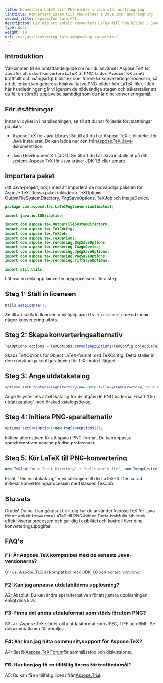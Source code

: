 ```yaml
---
title: Konvertera LaTeX till PNG-bilder i Java utan ansträngning
linktitle: Konvertera LaTeX till PNG-bilder i Java utan ansträngning
second_title: Aspose.TeX Java API
description: Lär dig att enkelt konvertera LaTeX till PNG-bilder i Java med Aspose.TeX. Följ vår steg-för-steg-guide för sömlös integration.
type: docs
weight: 10
url: /sv/java/converting-lato-images/png-conversion/
---
```

## Introduktion

Välkommen till en omfattande guide om hur du använder Aspose.TeX för Java för att enkelt konvertera LaTeX till PNG-bilder. Aspose.TeX är ett kraftfullt och mångsidigt bibliotek som förenklar konverteringsprocessen, så att du enkelt kan generera högkvalitativa PNG-bilder från LaTeX-filer. I den här handledningen går vi igenom de nödvändiga stegen och säkerställer att du får en sömlös upplevelse samtidigt som du når dina konverteringsmål.

## Förutsättningar

Innan vi dyker in i handledningen, se till att du har följande förutsättningar på plats:

-  Aspose.TeX for Java Library: Se till att du har Aspose.TeX-biblioteket för Java installerat. Du kan ladda ner den från[Aspose.TeX Java-dokumentation](https://reference.aspose.com/tex/java/).

- Java Development Kit (JDK): Se till att du har Java installerat på ditt system. Aspose.TeX för Java kräver JDK 1.8 eller senare.

## Importera paket

ditt Java-projekt, börja med att importera de nödvändiga paketen för Aspose.TeX. Dessa paket inkluderar TeXOptions, OutputFileSystemDirectory, PngSaveOptions, TeXJob och ImageDevice.

```java
package com.aspose.tex.LaTeXPngConversionSimplest;

import java.io.IOException;

import com.aspose.tex.OutputFileSystemDirectory;
import com.aspose.tex.TeXConfig;
import com.aspose.tex.TeXJob;
import com.aspose.tex.TeXOptions;
import com.aspose.tex.rendering.BmpSaveOptions;
import com.aspose.tex.rendering.ImageDevice;
import com.aspose.tex.rendering.JpegSaveOptions;
import com.aspose.tex.rendering.PngSaveOptions;
import com.aspose.tex.rendering.TiffSaveOptions;

import util.Utils;
```

Låt oss nu dela upp konverteringsprocessen i flera steg:

## Steg 1: Ställ in licensen

```java
Utils.setLicense();
```

 Se till att ställa in licensen med hjälp av`Utils.setLicense()` metod innan någon konvertering utförs.

## Steg 2: Skapa konverteringsalternativ

```java
TeXOptions options = TeXOptions.consoleAppOptions(TeXConfig.objectLaTeX());
```

Skapa TeXOptions for Object LaTeX-format med TeXConfig. Detta ställer in den nödvändiga konfigurationen för TeX-motortillägget.

## Steg 3: Ange utdatakatalog

```java
options.setOutputWorkingDirectory(new OutputFileSystemDirectory("Your Output Directory"));
```

Ange filsystemets arbetskatalog för de utgående PNG-bilderna. Ersätt "Din utdatakatalog" med önskad katalogsökväg.

## Steg 4: Initiera PNG-sparalternativ

```java
options.setSaveOptions(new PngSaveOptions());
```

Initiera alternativen för att spara i PNG-format. Du kan anpassa sparalternativen baserat på dina preferenser.

## Steg 5: Kör LaTeX till PNG-konvertering

```java
new TeXJob("Your Input Directory" + "hello-world.ltx", new ImageDevice(), options).run();
```

Ersätt "Din indatakatalog" med sökvägen till din LaTeX-fil. Denna rad initierar konverteringsprocessen med klassen TeXJob.

## Slutsats

Grattis! Du har framgångsrikt lärt dig hur du använder Aspose.TeX för Java för att enkelt konvertera LaTeX till PNG-bilder. Detta kraftfulla bibliotek effektiviserar processen och ger dig flexibilitet och kontroll över dina konverteringsuppgifter.

## FAQ's

### F1: Är Aspose.TeX kompatibel med de senaste Java-versionerna?

S1: Ja, Aspose.TeX är kompatibel med JDK 1.8 och senare versioner.

### F2: Kan jag anpassa utdatabildens upplösning?

A2: Absolut! Du kan ändra sparalternativen för att justera upplösningen enligt dina krav.

### F3: Finns det andra utdataformat som stöds förutom PNG?

S3: Ja, Aspose.TeX stöder olika utdataformat som JPEG, TIFF och BMP. Se dokumentationen för detaljer.

### F4: Var kan jag hitta communitysupport för Aspose.TeX?

 A4: Besök[Aspose.TeX Forum](https://forum.aspose.com/c/tex/47)för samhällsstöd och diskussioner.

### F5: Hur kan jag få en tillfällig licens för teständamål?

 A5: Du kan få en tillfällig licens från[Aspose.Trial](https://purchase.aspose.com/temporary-license/).
